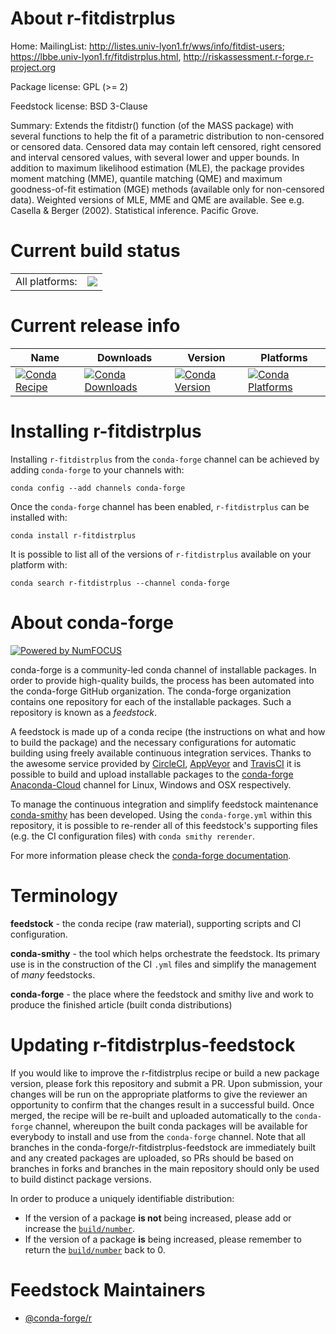 About r-fitdistrplus
====================

Home: MailingList: http://listes.univ-lyon1.fr/wws/info/fitdist-users; https://lbbe.univ-lyon1.fr/fitdistrplus.html, http://riskassessment.r-forge.r-project.org

Package license: GPL (>= 2)

Feedstock license: BSD 3-Clause

Summary: Extends the fitdistr() function (of the MASS package) with several functions to help the fit of a parametric distribution to non-censored or censored data. Censored data may contain left censored, right censored and interval censored values, with several lower and upper bounds. In addition to maximum likelihood estimation (MLE), the package provides moment matching (MME), quantile matching (QME) and maximum goodness-of-fit estimation (MGE) methods (available only for non-censored data). Weighted versions of MLE, MME and QME are available. See e.g. Casella & Berger (2002). Statistical inference. Pacific Grove.



Current build status
====================


<table><tr><td>All platforms:</td>
    <td>
      <a href="https://dev.azure.com/conda-forge/feedstock-builds/_build/latest?definitionId=5108&branchName=master">
        <img src="https://dev.azure.com/conda-forge/feedstock-builds/_apis/build/status/r-fitdistrplus-feedstock?branchName=master">
      </a>
    </td>
  </tr>
</table>

Current release info
====================

| Name | Downloads | Version | Platforms |
| --- | --- | --- | --- |
| [![Conda Recipe](https://img.shields.io/badge/recipe-r--fitdistrplus-green.svg)](https://anaconda.org/conda-forge/r-fitdistrplus) | [![Conda Downloads](https://img.shields.io/conda/dn/conda-forge/r-fitdistrplus.svg)](https://anaconda.org/conda-forge/r-fitdistrplus) | [![Conda Version](https://img.shields.io/conda/vn/conda-forge/r-fitdistrplus.svg)](https://anaconda.org/conda-forge/r-fitdistrplus) | [![Conda Platforms](https://img.shields.io/conda/pn/conda-forge/r-fitdistrplus.svg)](https://anaconda.org/conda-forge/r-fitdistrplus) |

Installing r-fitdistrplus
=========================

Installing `r-fitdistrplus` from the `conda-forge` channel can be achieved by adding `conda-forge` to your channels with:

```
conda config --add channels conda-forge
```

Once the `conda-forge` channel has been enabled, `r-fitdistrplus` can be installed with:

```
conda install r-fitdistrplus
```

It is possible to list all of the versions of `r-fitdistrplus` available on your platform with:

```
conda search r-fitdistrplus --channel conda-forge
```


About conda-forge
=================

[![Powered by NumFOCUS](https://img.shields.io/badge/powered%20by-NumFOCUS-orange.svg?style=flat&colorA=E1523D&colorB=007D8A)](http://numfocus.org)

conda-forge is a community-led conda channel of installable packages.
In order to provide high-quality builds, the process has been automated into the
conda-forge GitHub organization. The conda-forge organization contains one repository
for each of the installable packages. Such a repository is known as a *feedstock*.

A feedstock is made up of a conda recipe (the instructions on what and how to build
the package) and the necessary configurations for automatic building using freely
available continuous integration services. Thanks to the awesome service provided by
[CircleCI](https://circleci.com/), [AppVeyor](https://www.appveyor.com/)
and [TravisCI](https://travis-ci.org/) it is possible to build and upload installable
packages to the [conda-forge](https://anaconda.org/conda-forge)
[Anaconda-Cloud](https://anaconda.org/) channel for Linux, Windows and OSX respectively.

To manage the continuous integration and simplify feedstock maintenance
[conda-smithy](https://github.com/conda-forge/conda-smithy) has been developed.
Using the ``conda-forge.yml`` within this repository, it is possible to re-render all of
this feedstock's supporting files (e.g. the CI configuration files) with ``conda smithy rerender``.

For more information please check the [conda-forge documentation](https://conda-forge.org/docs/).

Terminology
===========

**feedstock** - the conda recipe (raw material), supporting scripts and CI configuration.

**conda-smithy** - the tool which helps orchestrate the feedstock.
                   Its primary use is in the construction of the CI ``.yml`` files
                   and simplify the management of *many* feedstocks.

**conda-forge** - the place where the feedstock and smithy live and work to
                  produce the finished article (built conda distributions)


Updating r-fitdistrplus-feedstock
=================================

If you would like to improve the r-fitdistrplus recipe or build a new
package version, please fork this repository and submit a PR. Upon submission,
your changes will be run on the appropriate platforms to give the reviewer an
opportunity to confirm that the changes result in a successful build. Once
merged, the recipe will be re-built and uploaded automatically to the
`conda-forge` channel, whereupon the built conda packages will be available for
everybody to install and use from the `conda-forge` channel.
Note that all branches in the conda-forge/r-fitdistrplus-feedstock are
immediately built and any created packages are uploaded, so PRs should be based
on branches in forks and branches in the main repository should only be used to
build distinct package versions.

In order to produce a uniquely identifiable distribution:
 * If the version of a package **is not** being increased, please add or increase
   the [``build/number``](https://conda.io/docs/user-guide/tasks/build-packages/define-metadata.html#build-number-and-string).
 * If the version of a package **is** being increased, please remember to return
   the [``build/number``](https://conda.io/docs/user-guide/tasks/build-packages/define-metadata.html#build-number-and-string)
   back to 0.

Feedstock Maintainers
=====================

* [@conda-forge/r](https://github.com/conda-forge/r/)

